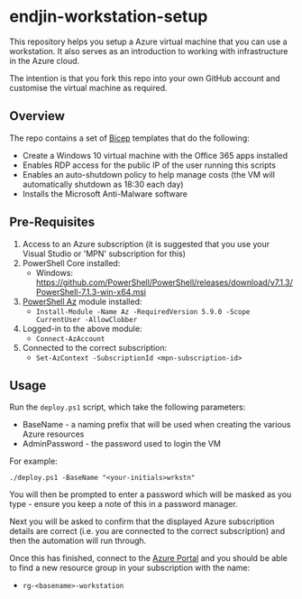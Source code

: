 # endjin-workstation-setup

This repository helps you setup a Azure virtual machine that you can use a workstation. It also serves as an introduction to working with infrastructure in the Azure cloud.

The intention is that you fork this repo into your own GitHub account and customise the virtual machine as required.

## Overview
The repo contains a set of [Bicep](https://github.com/Azure/bicep/blob/main/README.md) templates that do the following:

* Create a Windows 10 virtual machine with the Office 365 apps installed
* Enables RDP access for the public IP of the user running this scripts
* Enables an auto-shutdown policy to help manage costs (the VM will automatically shutdown as 18:30 each day)
* Installs the Microsoft Anti-Malware software

## Pre-Requisites

1. Access to an Azure subscription (it is suggested that you use your Visual Studio or 'MPN' subscription for this)
1. PowerShell Core installed:
    * Windows: https://github.com/PowerShell/PowerShell/releases/download/v7.1.3/PowerShell-7.1.3-win-x64.msi
1. [PowerShell Az](https://www.powershellgallery.com/packages/Az/5.9.0) module installed:
    * `Install-Module -Name Az -RequiredVersion 5.9.0 -Scope CurrentUser -AllowClobber`
1. Logged-in to the above module:
    * `Connect-AzAccount`
1. Connected to the correct subscription:
    * `Set-AzContext -SubscriptionId <mpn-subscription-id>`

## Usage

Run the `deploy.ps1` script, which take the following parameters:

* BaseName - a naming prefix that will be used when creating the various Azure resources
* AdminPassword - the password used to login the VM

For example:
```
./deploy.ps1 -BaseName "<your-initials>wrkstn"
```

You will then be prompted to enter a password which will be masked as you type - ensure you keep a note of this in a password manager.

Next you will be asked to confirm that the displayed Azure subscription details are correct (i.e. you are connected to the correct subscription) and then the automation will run through.

Once this has finished, connect to the [Azure Portal](https://portal.azure.com) and you should be able to find a new resource group in your subscription with the name:
* `rg-<basename>-workstation`